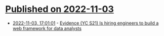 # [Published on 2022-11-03](index.md)

* [2022-11-03, 17:01:01](https://news.ycombinator.com/item?id=33453992) - [Evidence (YC S21) Is hiring engineers to build a web framework for data analysts](https://www.ycombinator.com/companies/evidence/jobs/Ppjfpfm-frontend-engineer)
